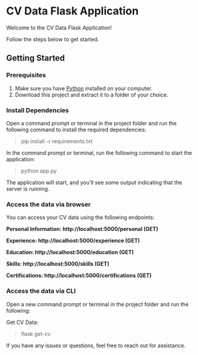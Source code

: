 # CV Data Flask Application

Welcome to the CV Data Flask Application!

Follow the steps below to get started.

## Getting Started

### Prerequisites

1. Make sure you have [Python](https://www.python.org/downloads/) installed on your computer.
2. Download this project and extract it to a folder of your choice.

### Install Dependencies

Open a command prompt or terminal in the project folder and run the following command to install the required dependencies:

> pip install -r requirements.txt

In the command prompt or terminal, run the following command to start the application:

> python app.py

The application will start, and you'll see some output indicating that the server is running.

### Access the data via browser

You can access your CV data using the following endpoints:

**Personal Information: http://localhost:5000/personal (GET)**

**Experience: http://localhost:5000/experience (GET)**

**Education: http://localhost:5000/education (GET)**

**Skills: http://localhost:5000/skills (GET)**

**Certifications: http://localhost:5000/certifications (GET)**

### Access the data via CLI

Open a new command prompt or terminal in the project folder and run the following:

Get CV Data:

> flask get-cv



If you have any issues or questions, feel free to reach out for assistance.